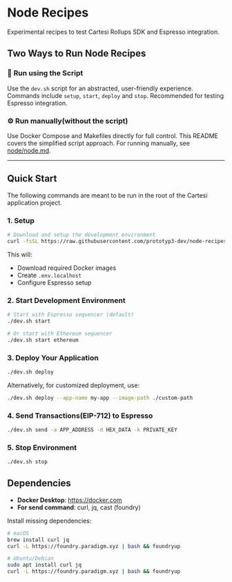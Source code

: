 # Node Recipes

Experimental recipes to test Cartesi Rollups SDK and Espresso integration.

## Two Ways to Run Node Recipes

### 🚀 **Run using the Script**
Use the `dev.sh` script for an abstracted, user-friendly experience. Commands include `setup`, `start`, `deploy` and `stop`. Recommended for testing Espresso integration.

### ⚙️ **Run manually(without the script)**
Use Docker Compose and Makefiles directly for full control. This README covers the simplified script approach. For running manually, see [node/node.md](node/node.md).

---

## Quick Start

The following commands are meant to be run in the root of the Cartesi application project.

### 1. Setup

```bash
# Download and setup the development environment
curl -fsSL https://raw.githubusercontent.com/prototyp3-dev/node-recipes/main/dev.sh -o dev.sh && chmod +x dev.sh && ./dev.sh setup
```

This will:
- Download required Docker images
- Create `.env.localhost`
- Configure Espresso setup

### 2. Start Development Environment

```bash
# Start with Espresso sequencer (default)
./dev.sh start

# Or start with Ethereum sequencer
./dev.sh start ethereum
```

### 3. Deploy Your Application

```bash
./dev.sh deploy
```
Alternatively, for customized deployment, use:

```bash
./dev.sh deploy --app-name my-app --image-path ./custom-path
```

### 4. Send Transactions(EIP-712) to Espresso

```bash
./dev.sh send -a APP_ADDRESS -d HEX_DATA -k PRIVATE_KEY
```

### 5. Stop Environment

```bash
./dev.sh stop
```


## Dependencies

- **Docker Desktop**: https://docker.com
- **For send command**: curl, jq, cast (foundry)

Install missing dependencies:
```bash
# macOS
brew install curl jq
curl -L https://foundry.paradigm.xyz | bash && foundryup

# Ubuntu/Debian
sudo apt install curl jq
curl -L https://foundry.paradigm.xyz | bash && foundryup
```